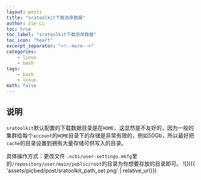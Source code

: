 ```yaml
---
layout: posts
title: "sratoolkit下载测序数据"
author: Jie Li
toc: true
toc_label: "sratoolkit下载测序数据"
toc_icon: "heart"
excerpt_separator: "<!--more-->"
categories:
    - linux
    - bash
tags:
    - bash
    - linux
math: false
---
```


## 说明
`sratoolkit`默认配置的下载数据目录是在`HOME`，这显然是不友好的，因为一般的集群给每个`account`的`HOME`目录下的存储是非常有限的，例如50Gb，所以最好把`cache`的目录设置到拥有大量存储可供写入的目录。

<!--more-->

具体操作方式：更改文件 `.ncbi/user-settings.mkfg`里的`/repository/user/main/public/root`的目录为你想要存放的目录即可。
![]({{ 'assets/picbed/post/sratoolkit_path_set.png' | relative_url}})